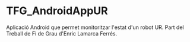 # TFG_AndroidAppUR
Aplicació Android que permet monitoritzar l'estat d'un robot UR. Part del Treball de Fi de Grau d'Enric Lamarca Ferrés.

